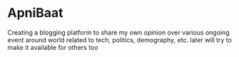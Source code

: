 # ApniBaat
Creating a blogging platform to share my own opinion over various ongoing event around world related to tech, politics, demography, etc. later will try to make it available for  others too
